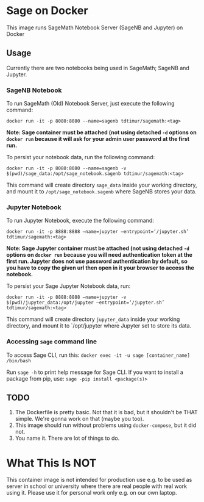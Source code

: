 # Sage on Docker
This image runs SageMath Notebook Server (SageNB and Jupyter) on Docker

## Usage
Currently there are two notebooks being used in SageMath; SageNB and Jupyter.

### SageNB Notebook
To run SageMath (Old) Notebook Server, just execute the following command:

```docker run -it -p 8080:8080 --name=sagenb tdtimur/sagemath:<tag>```

**Note: Sage container must be attached (not using detached `-d` options on `docker run` because it will ask for your admin user password at the first run.**

To persist your notebook data, run the following command:

```docker run -it -p 8080:8080 --name=sagenb -v $(pwd)/sage_data:/opt/sage_notebook.sagenb tdtimur/sagemath:<tag>```

This command will create directory `sage_data` inside your working directory, and mount it to `/opt/sage_notebook.sagenb` where SageNB stores your data.

### Jupyter Notebook
To run Jupyter Notebook, execute the following command:

```docker run -it -p 8888:8888 —name=jupyter —entrypoint=‘/jupyter.sh’ tdtimur/sagemath:<tag>```

**Note: Sage Jupyter container must be attached (not using detached `-d` options on `docker run` because you will need authentication token at the first run. Jupyter does not use password authentication by default, so you have to copy the given url then open in it your browser to access the notebook.**

To persist your Sage Jupyter Notebook data, run:

```docker run -it -p 8888:8888 —name=jupyter -v $(pwd)/jupyter_data:/opt/jupyter —entrypoint=‘/jupyter.sh’ tdtimur/sagemath:<tag>```

This command will create directory `jupyter_data` inside your working directory, and mount it to `/opt/jupyter where Jupyter set to store its data.

### Accessing `sage` command line
To access Sage CLI, run this:
```docker exec -it -u sage [container_name] /bin/bash```

Run `sage -h` to print help message for Sage CLI. If you want to install a package from pip, use:
```sage -pip install <package(s)>```

## TODO
1. The Dockerfile is pretty basic. Not that it is bad, but it shouldn't be THAT simple. We're gonna work on that (maybe you too).
2. This image should run without problems using `docker-compose`, but it did not.
3. You name it. There are lot of things to do.

# What This Is **NOT**
This container image is not intended for production use e.g. to be used as server in school or university where there are real people with real work using it. Please use it for personal work only e.g. on our own laptop.
